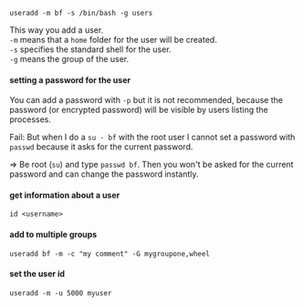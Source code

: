```
useradd -m bf -s /bin/bash -g users
```
This way you add a user.\
`-m` means that a `home` folder for the user will be created.\
`-s` specifies the standard shell for the user.\
`-g` means the group of the user.

#### setting a password for the user

You can add a password with `-p` but it is not recommended, because the password (or encrypted password) will be visible by users listing the processes.

Fail: But when I do a `su - bf` with the root user I cannot set a password with `passwd` because it asks for the current password.

=> Be root (`su`) and type `passwd bf`. Then you won't be asked for the current password and can change the password instantly.

#### get information about a user

```
id <username>
```

#### add to multiple groups

```
useradd bf -m -c "my comment" -G mygroupone,wheel
```

#### set the user id

```
useradd -m -u 5000 myuser
```

